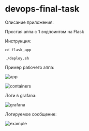 # devops-final-task

Описание приложения:

Простая аппа с 1 эндпоинтом на Flask


Инструкция:

```cd flask_app```

```./deploy.sh```


Пример рабочего аппа:

![app](app.png)

![containers](running_containers.png)


Логи в grafana:

![grafana](grafana.png)

Логируемое сообщение:

![example](logging_example.png)
